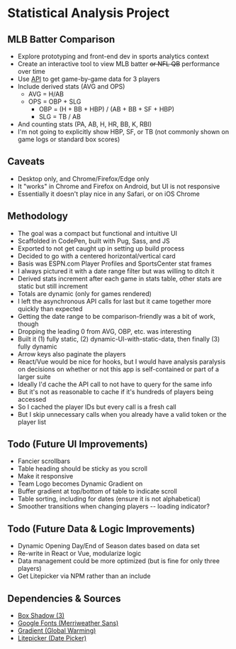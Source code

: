 # Statistical Analysis Project

## MLB Batter Comparison
* Explore prototyping and front-end dev in sports analytics context
* Create an interactive tool to view MLB batter <s>or NFL QB</s> performance over time
* Use [API](https://project.trumedianetworks.com/docs/static/index.html#/) to get game-by-game data for 3 players
* Include derived stats (AVG and OPS)
    * AVG = H/AB
    * OPS = OBP + SLG
        * OBP = (H + BB + HBP) / (AB + BB + SF + HBP)
        * SLG = TB / AB
* And counting stats (PA, AB, H, HR, BB, K, RBI)
* I'm not going to explicitly show HBP, SF, or TB (not commonly shown on game logs or standard box scores)

## Caveats
* Desktop only, and Chrome/Firefox/Edge only
* It "works" in Chrome and Firefox on Android, but UI is not responsive
* Essentially it doesn't play nice in any Safari, or on iOS Chrome

## Methodology
* The goal was a compact but functional and intuitive UI
* Scaffolded in CodePen, built with Pug, Sass, and JS
* Exported to not get caught up in setting up build process
* Decided to go with a centered horizontal/vertical card
* Basis was ESPN.com Player Profiles and SportsCenter stat frames
* I always pictured it with a date range filter but was willing to ditch it
* Derived stats increment after each game in stats table, other stats are static but still increment
* Totals are dynamic (only for games rendered)
* I left the asynchronous API calls for last but it came together more quickly than expected
* Getting the date range to be comparison-friendly was a bit of work, though
* Dropping the leading 0 from AVG, OBP, etc. was interesting
* Built it (1) fully static, (2) dynamic-UI-with-static-data, then finally (3) fully dynamic
* Arrow keys also paginate the players
* React/Vue would be nice for hooks, but I would have analysis paralysis on decisions on whether or not this app is self-contained or part of a larger suite
* Ideally I'd cache the API call to not have to query for the same info
* But it's not as reasonable to cache if it's hundreds of players being accessed
* So I cached the player IDs but every call is a fresh call
* But I skip unnecessary calls when you already have a valid token or the player list

## Todo (Future UI Improvements)
* Fancier scrollbars
* Table heading should be sticky as you scroll
* Make it responsive
* Team Logo becomes Dynamic Gradient on <body>
* Buffer gradient at top/bottom of table to indicate scroll
* Table sorting, including for dates (ensure it is not alphabetical)
* Smoother transitions when changing players -- loading indicator?

## Todo (Future Data & Logic Improvements)
* Dynamic Opening Day/End of Season dates based on data set
* Re-write in React or Vue, modularize logic
* Data management could be more optimized (but is fine for only three players)
* Get Litepicker via NPM rather than an include

## Dependencies & Sources
* [Box Shadow (3)](https://getcssscan.com/css-box-shadow-examples)
* [Google Fonts (Merriweather Sans)](https://fonts.google.com/specimen/Merriweather+Sans)
* [Gradient (Global Warming)](https://www.eggradients.com/category/green-gradient)
* [Litepicker (Date Picker)](https://litepicker.com/)